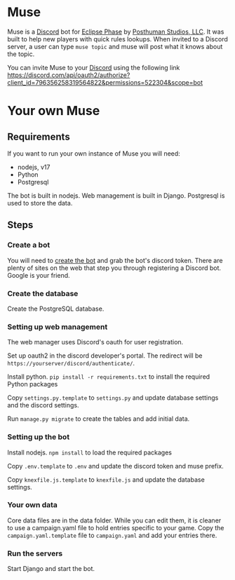 # Muse
Muse is a [Discord](https://discord.com) bot for [Eclipse Phase](https://www.eclipsephase.com/) by [Posthuman Studios, LLC](https://posthumanstudios.com/). 
It was built to help new players with quick rules lookups. When invited to a Discord server, a user can type `muse topic` and 
muse will post what it knows about the topic.

You can invite Muse to your [Discord](https://discord.com) using the following link 
https://discord.com/api/oauth2/authorize?client_id=796356258319564822&permissions=522304&scope=bot

# Your own Muse

## Requirements
If you want to run your own instance of Muse you will need:
* nodejs, v17
* Python
* Postgresql

The bot is built in nodejs. Web management is built in Django. Postgresql is used to store the data.

## Steps

### Create a bot

You will need to [create the bot](https://discordapp.com/developers/applications/) and grab the bot's discord token. 
There are plenty of sites on the web that step you through registering a Discord bot. Google is your friend.

### Create the database

Create the PostgreSQL database.

### Setting up web management

The web manager uses Discord's oauth for user registration.

Set up oauth2 in the discord developer's portal. The redirect will be `https://yourserver/discord/authenticate/`.

Install python. `pip install -r requirements.txt` to install the required Python packages

Copy `settings.py.template` to `settings.py` and update database settings and the discord settings.

Run `manage.py migrate` to create the tables and add initial data.

### Setting up the bot

Install nodejs. `npm install` to load the required packages

Copy `.env.template` to `.env` and update the discord token and muse prefix.

Copy `knexfile.js.template` to `knexfile.js` and update the database settings.

### Your own data

Core data files are in the data folder. While you can edit them, it is cleaner to use a campaign.yaml file 
to hold entries specific to your game. Copy the `campaign.yaml.template` file to `campaign.yaml` and add
your entries there.

### Run the servers

Start Django and start the bot.
